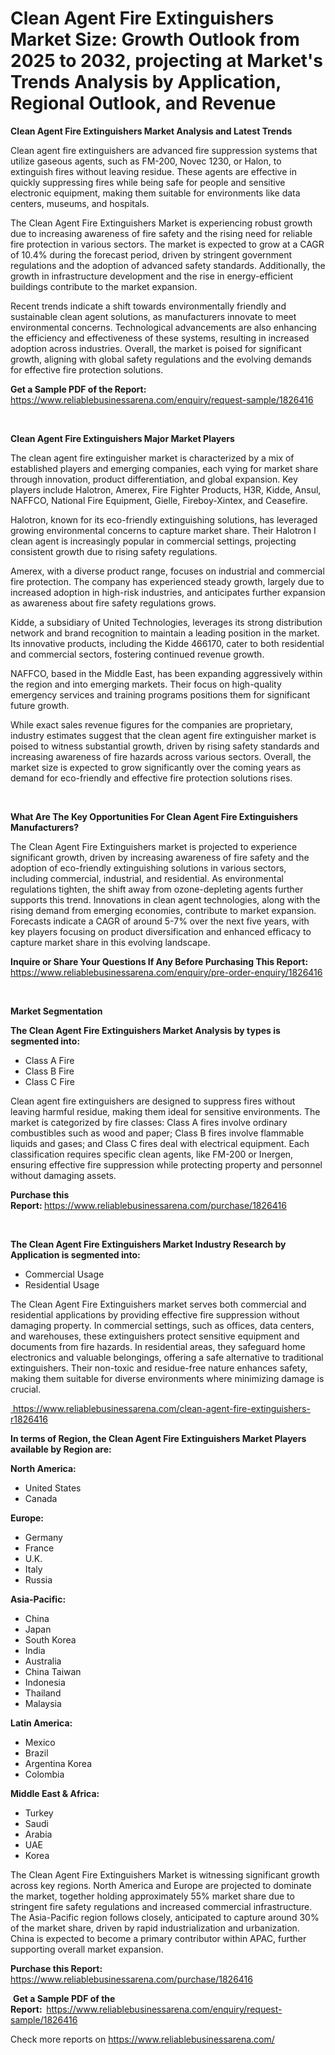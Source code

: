<p><h1>Clean Agent Fire Extinguishers Market Size: Growth Outlook from 2025 to 2032, projecting at Market's Trends Analysis by Application, Regional Outlook, and Revenue</h1></p><p><strong>Clean Agent Fire Extinguishers Market Analysis and Latest Trends</strong></p>
<p><p>Clean agent fire extinguishers are advanced fire suppression systems that utilize gaseous agents, such as FM-200, Novec 1230, or Halon, to extinguish fires without leaving residue. These agents are effective in quickly suppressing fires while being safe for people and sensitive electronic equipment, making them suitable for environments like data centers, museums, and hospitals.</p><p>The Clean Agent Fire Extinguishers Market is experiencing robust growth due to increasing awareness of fire safety and the rising need for reliable fire protection in various sectors. The market is expected to grow at a CAGR of 10.4% during the forecast period, driven by stringent government regulations and the adoption of advanced safety standards. Additionally, the growth in infrastructure development and the rise in energy-efficient buildings contribute to the market expansion.</p><p>Recent trends indicate a shift towards environmentally friendly and sustainable clean agent solutions, as manufacturers innovate to meet environmental concerns. Technological advancements are also enhancing the efficiency and effectiveness of these systems, resulting in increased adoption across industries. Overall, the market is poised for significant growth, aligning with global safety regulations and the evolving demands for effective fire protection solutions.</p></p>
<p><strong>Get a Sample PDF of the Report:&nbsp;</strong> <a href="https://www.reliablebusinessarena.com/enquiry/request-sample/1826416?utm_campaign=2262&utm_medium=2&utm_source=Github&utm_content=ia&utm_term=07022025&utm_id=clean-agent-fire-extinguishers">https://www.reliablebusinessarena.com/enquiry/request-sample/1826416</a></p>
<p>&nbsp;</p>
<p><strong>Clean Agent Fire Extinguishers Major Market Players</strong></p>
<p><p>The clean agent fire extinguisher market is characterized by a mix of established players and emerging companies, each vying for market share through innovation, product differentiation, and global expansion. Key players include Halotron, Amerex, Fire Fighter Products, H3R, Kidde, Ansul, NAFFCO, National Fire Equipment, Gielle, Fireboy-Xintex, and Ceasefire.</p><p>Halotron, known for its eco-friendly extinguishing solutions, has leveraged growing environmental concerns to capture market share. Their Halotron I clean agent is increasingly popular in commercial settings, projecting consistent growth due to rising safety regulations.</p><p>Amerex, with a diverse product range, focuses on industrial and commercial fire protection. The company has experienced steady growth, largely due to increased adoption in high-risk industries, and anticipates further expansion as awareness about fire safety regulations grows.</p><p>Kidde, a subsidiary of United Technologies, leverages its strong distribution network and brand recognition to maintain a leading position in the market. Its innovative products, including the Kidde 466170, cater to both residential and commercial sectors, fostering continued revenue growth.</p><p>NAFFCO, based in the Middle East, has been expanding aggressively within the region and into emerging markets. Their focus on high-quality emergency services and training programs positions them for significant future growth.</p><p>While exact sales revenue figures for the companies are proprietary, industry estimates suggest that the clean agent fire extinguisher market is poised to witness substantial growth, driven by rising safety standards and increasing awareness of fire hazards across various sectors. Overall, the market size is expected to grow significantly over the coming years as demand for eco-friendly and effective fire protection solutions rises.</p></p>
<p>&nbsp;</p>
<p><strong>What Are The Key Opportunities For Clean Agent Fire Extinguishers Manufacturers?</strong></p>
<p><p>The Clean Agent Fire Extinguishers market is projected to experience significant growth, driven by increasing awareness of fire safety and the adoption of eco-friendly extinguishing solutions in various sectors, including commercial, industrial, and residential. As environmental regulations tighten, the shift away from ozone-depleting agents further supports this trend. Innovations in clean agent technologies, along with the rising demand from emerging economies, contribute to market expansion. Forecasts indicate a CAGR of around 5-7% over the next five years, with key players focusing on product diversification and enhanced efficacy to capture market share in this evolving landscape.</p></p>
<p><strong>Inquire or Share Your Questions If Any Before Purchasing This Report:</strong> <a href="https://www.reliablebusinessarena.com/enquiry/pre-order-enquiry/1826416?utm_campaign=2262&utm_medium=2&utm_source=Github&utm_content=ia&utm_term=07022025&utm_id=clean-agent-fire-extinguishers">https://www.reliablebusinessarena.com/enquiry/pre-order-enquiry/1826416</a></p>
<p>&nbsp;</p>
<p><strong>Market Segmentation</strong></p>
<p><strong>The Clean Agent Fire Extinguishers Market Analysis by types is segmented into:</strong></p>
<p><ul><li>Class A Fire</li><li>Class B Fire</li><li>Class C Fire</li></ul></p>
<p><p>Clean agent fire extinguishers are designed to suppress fires without leaving harmful residue, making them ideal for sensitive environments. The market is categorized by fire classes: Class A fires involve ordinary combustibles such as wood and paper; Class B fires involve flammable liquids and gases; and Class C fires deal with electrical equipment. Each classification requires specific clean agents, like FM-200 or Inergen, ensuring effective fire suppression while protecting property and personnel without damaging assets.</p></p>
<p><strong>Purchase this Report:&nbsp;</strong><a href="https://www.reliablebusinessarena.com/purchase/1826416?utm_campaign=2262&utm_medium=2&utm_source=Github&utm_content=ia&utm_term=07022025&utm_id=clean-agent-fire-extinguishers">https://www.reliablebusinessarena.com/purchase/1826416</a></p>
<p>&nbsp;</p>
<p><strong>The Clean Agent Fire Extinguishers Market Industry Research by Application is segmented into:</strong></p>
<p><ul><li>Commercial Usage</li><li>Residential Usage</li></ul></p>
<p><p>The Clean Agent Fire Extinguishers market serves both commercial and residential applications by providing effective fire suppression without damaging property. In commercial settings, such as offices, data centers, and warehouses, these extinguishers protect sensitive equipment and documents from fire hazards. In residential areas, they safeguard home electronics and valuable belongings, offering a safe alternative to traditional extinguishers. Their non-toxic and residue-free nature enhances safety, making them suitable for diverse environments where minimizing damage is crucial.</p></p>
<p><a href="https://www.reliablebusinessarena.com/clean-agent-fire-extinguishers-r1826416?utm_campaign=2262&utm_medium=2&utm_source=Github&utm_content=ia&utm_term=07022025&utm_id=clean-agent-fire-extinguishers">&nbsp;https://www.reliablebusinessarena.com/clean-agent-fire-extinguishers-r1826416</a></p>
<p><strong>In terms of Region, the Clean Agent Fire Extinguishers Market Players available by Region are:</strong></p>
<p>
    <p> <strong> North America: </strong>
        <ul>
            <li>United States</li>
            <li>Canada</li>
        </ul>
        </p> 
    <p> <strong> Europe: </strong>
        <ul>
            <li>Germany</li>
            <li>France</li>
            <li>U.K.</li>
            <li>Italy</li>
            <li>Russia</li>
        </ul>
        </p> 
    <p> <strong> Asia-Pacific: </strong>
        <ul>
            <li>China</li>
            <li>Japan</li>
            <li>South Korea</li>
            <li>India</li>
            <li>Australia</li>
            <li>China Taiwan</li>
            <li>Indonesia</li>
            <li>Thailand</li>
            <li>Malaysia</li>
        </ul>
        </p> 
    <p> <strong> Latin America: </strong>
        <ul>
            <li>Mexico</li>
            <li>Brazil</li>
            <li>Argentina Korea</li>
            <li>Colombia</li>
        </ul>
        </p> 
    <p> <strong> Middle East & Africa: </strong>
        <ul>
            <li>Turkey</li>
            <li>Saudi</li>
            <li>Arabia</li>
            <li>UAE</li>
            <li>Korea</li>
        </ul>
    </p>
    </p>
<p><p>The Clean Agent Fire Extinguishers Market is witnessing significant growth across key regions. North America and Europe are projected to dominate the market, together holding approximately 55% market share due to stringent fire safety regulations and increased commercial infrastructure. The Asia-Pacific region follows closely, anticipated to capture around 30% of the market share, driven by rapid industrialization and urbanization. China is expected to become a primary contributor within APAC, further supporting overall market expansion.</p></p>
<p><strong>Purchase this Report: </strong><a href="https://www.reliablebusinessarena.com/purchase/1826416?utm_campaign=2262&utm_medium=2&utm_source=Github&utm_content=ia&utm_term=07022025&utm_id=clean-agent-fire-extinguishers">https://www.reliablebusinessarena.com/purchase/1826416</a></p>
<p>&nbsp;<strong>Get a Sample PDF of the Report:&nbsp;&nbsp;</strong><a href="https://www.reliablebusinessarena.com/enquiry/request-sample/1826416?utm_campaign=2262&utm_medium=2&utm_source=Github&utm_content=ia&utm_term=07022025&utm_id=clean-agent-fire-extinguishers">https://www.reliablebusinessarena.com/enquiry/request-sample/1826416</a></p>
<p><strong></strong></p>
<p>Check more reports on <a href="https://www.reliablebusinessarena.com/?utm_campaign=2262&utm_medium=2&utm_source=Github&utm_content=ia&utm_term=07022025&utm_id=clean-agent-fire-extinguishers">https://www.reliablebusinessarena.com/</a></p>